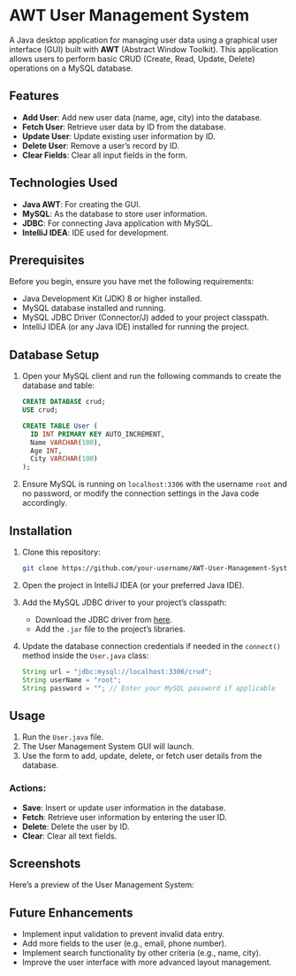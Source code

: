 # AWT User Management System

A Java desktop application for managing user data using a graphical user interface (GUI) built with **AWT** (Abstract Window Toolkit). This application allows users to perform basic CRUD (Create, Read, Update, Delete) operations on a MySQL database.

## Features

- **Add User**: Add new user data (name, age, city) into the database.
- **Fetch User**: Retrieve user data by ID from the database.
- **Update User**: Update existing user information by ID.
- **Delete User**: Remove a user’s record by ID.
- **Clear Fields**: Clear all input fields in the form.

## Technologies Used

- **Java AWT**: For creating the GUI.
- **MySQL**: As the database to store user information.
- **JDBC**: For connecting Java application with MySQL.
- **IntelliJ IDEA**: IDE used for development.

## Prerequisites

Before you begin, ensure you have met the following requirements:

- Java Development Kit (JDK) 8 or higher installed.
- MySQL database installed and running.
- MySQL JDBC Driver (Connector/J) added to your project classpath.
- IntelliJ IDEA (or any Java IDE) installed for running the project.

## Database Setup

1. Open your MySQL client and run the following commands to create the database and table:

    ```sql
    CREATE DATABASE crud;
    USE crud;

    CREATE TABLE User (
      ID INT PRIMARY KEY AUTO_INCREMENT,
      Name VARCHAR(100),
      Age INT,
      City VARCHAR(100)
    );
    ```

2. Ensure MySQL is running on `localhost:3306` with the username `root` and no password, or modify the connection settings in the Java code accordingly.

## Installation

1. Clone this repository:

    ```bash
    git clone https://github.com/your-username/AWT-User-Management-System.git
    ```

2. Open the project in IntelliJ IDEA (or your preferred Java IDE).

3. Add the MySQL JDBC driver to your project’s classpath:
   - Download the JDBC driver from [here](https://dev.mysql.com/downloads/connector/j/).
   - Add the `.jar` file to the project’s libraries.

4. Update the database connection credentials if needed in the `connect()` method inside the `User.java` class:

    ```java
    String url = "jdbc:mysql://localhost:3306/crud";
    String userName = "root";
    String password = ""; // Enter your MySQL password if applicable
    ```

## Usage

1. Run the `User.java` file.
2. The User Management System GUI will launch.
3. Use the form to add, update, delete, or fetch user details from the database.

### Actions:
- **Save**: Insert or update user information in the database.
- **Fetch**: Retrieve user information by entering the user ID.
- **Delete**: Delete the user by ID.
- **Clear**: Clear all text fields.

## Screenshots

Here’s a preview of the User Management System:


## Future Enhancements

- Implement input validation to prevent invalid data entry.
- Add more fields to the user (e.g., email, phone number).
- Implement search functionality by other criteria (e.g., name, city).
- Improve the user interface with more advanced layout management.


